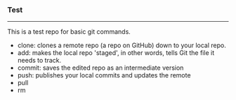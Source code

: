 ### Test
----------
This is a test repo for basic git commands.
* clone: clones a remote repo (a repo on GitHub) down to your local repo.
* add: makes the local repo 'staged', in other words, tells Git the file it needs to track.
* commit: saves the edited repo as an intermediate version
* push: publishes your local commits and updates the remote
* pull
* rm
